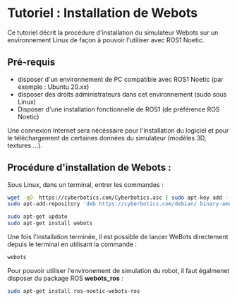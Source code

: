 
# Tutoriel : Installation de Webots

Ce tutoriel décrit la procédure d'installation du simulateur Webots sur un environnement Linux de façon à pouvoir l'utiliser avec ROS1 Noetic.

## Pré-requis
- disposer d'un environnement de PC compatible avec ROS1 Noetic (par exemple : Ubuntu 20.xx)
- disposer des droits administrateurs dans cet environnement (sudo sous Linux)
- Disposer d'une installation fonctionnelle de ROS1 (de préférence ROS Noetic)

Une connexion Internet sera nécéssaire pour l'installation du logiciel et pour le téléchargement de certaines données du simulateur (modèles 3D, textures ...). 

## Procédure d'installation de Webots :
Sous Linux, dans un terminal, entrer les commandes :
```bash
wget -qO- https://cyberbotics.com/Cyberbotics.asc | sudo apt-key add -
sudo apt-add-repository 'deb https://cyberbotics.com/debian/ binary-amd64/
```
```bash
sudo apt-get update
sudo apt-get install webots
```

Une fois l'installation terminée, il est possible de lancer WeBots directement depuis le terminal en utilisant la commande :
```bash
webots
```
 
Pour pouvoir utiliser l'environement de simulation du robot, il faut égalmenet disposer du package ROS **webots_ros** :

```bash
sudo apt-get install ros-noetic-webots-ros
```